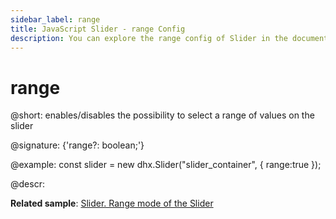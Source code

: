 ```yaml
---
sidebar_label: range
title: JavaScript Slider - range Config 
description: You can explore the range config of Slider in the documentation of the DHTMLX JavaScript UI library. Browse developer guides and API reference, try out code examples and live demos, and download a free 30-day evaluation version of DHTMLX Suite 7.
---
```


# range

@short: enables/disables the possibility to select a range of values on the slider

@signature: {'range?: boolean;'}

@example:
const slider = new dhx.Slider("slider_container", { 
    range:true
});

@descr:

**Related sample**: [Slider. Range mode of the Slider](https://snippet.dhtmlx.com/nfdr84oy)

[comment]: # (@related: slider/initializing_slider.md#configuration-properties slider/configuring_slider.md#range-mode slider/range_slider.md)
